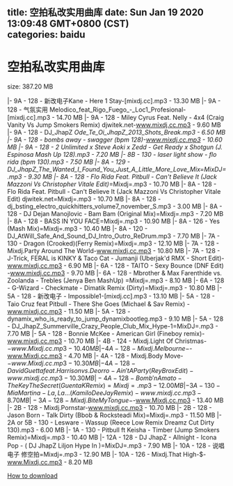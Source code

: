 
title: 空拍私改实用曲库
date: Sun Jan 19 2020 13:09:48 GMT+0800 (CST)    
categories: baidu
---

# 空拍私改实用曲库
size: 387.20 MB
 
 
|- 9A - 128 - 新改电子Kane - Here 1 Stay-[mixdj.cc].mp3 - 13.30 MB
|- 9A - 128 - 气氛实用 Melodico_feat_Rigo_Fuego_-_Loc1_Profesional-[mixdj.cc].mp3 - 14.70 MB
|- 9A - 128 - Miley Cyrus Feat. Nelly - 4x4 (Craig Vanity Vs Jump Smokers Remix)  djwitek.net-www.mixdj.cc.mp3 - 9.60 MB
|- 9A - 128 - DJ_JhapZ _Ode_Te_Oi_JhapZ_2013_Shots_Break.mp3 - 6.50 MB
|- 9A - 128 - bombs away - swagger (bpm 128)-www.mixdj.cc.mp3 - 10.60 MB
|- 9A - 128 - 2 Unlimited x Steve Aoki x Zedd - Get Ready x Shotgun (J. Espinosa Mash Up 128).mp3 - 7.20 MB
|- 8B - 130 - laser light show - flo rida (bpm 130).mp3 - 7.50 MB
|- 8A - 129 - DJ_JhapZ_The_Wanted_I_Found_You_Just_A_Little_More_Love_Mix=MixDJ=.mp3 - 9.30 MB
|- 8A - 128 - Flo Rida Feat. Pitbull - Can't Believe It (Jack Mazzoni Vs Christopher Vitale Edit)_=Mixdj=.mp3 - 10.70 MB
|- 8A - 128 - Flo Rida Feat. Pitbull - Can't Believe It (Jack Mazzoni Vs Christopher Vitale Edit)  djwitek.net=Mixdj=.mp3 - 10.70 MB
|- 8A - 128 - dj_bsting_electro_quickhitters_volume7_november_S.mp3 - 3.00 MB
|- 8A - 128 - DJ Dejan Manojlovic - Bam Bam (Original Mix)=Mixdj=.mp3 - 7.20 MB
|- 8A - 128 - BASS IN YOU FACE=Mixdj=.mp3 - 10.90 MB
|- 8A - 126 - Yes (Mash Mix)=Mixdj=.mp3 - 10.40 MB
|- 8A - 120 - DJ_AtWill_Safe_And_Sound_DJ_Intro_Outro_ReDrum.mp3 - 7.70 MB
|- 7A - 130 - Dragon (Crooked)(Ferry Remix)=Mixdj=.mp3 - 12.10 MB
|- 7A - 128 - Mixdj.Party Around The World-www.mixdj.cc.mp3 - 10.80 MB
|- 7A - 128 - J-Trick, FERAL is KINKY & Taco Cat - Jumanji (Uberjak'd RMX - Short Edit)-www.mixdj.cc.mp3 - 6.90 MB
|- 6A - 128 - TAITO - Sexy Bounce (DNF Edit) -www.mixdj.cc.mp3 - 9.70 MB
|- 6A - 128 - Mbrother & Max Farenthide vs. Zoolanda - Trebles (Jenya Ben MashUp) =Mixdj=.mp3 - 8.10 MB
|- 6A - 128 - G-Wizard - Checkmate - Dimatik Remix (Dirty)=Mixdj=.mp3 - 10.80 MB
|- 5A - 128 - 新改电子 - Impossible1-[mixdj.cc].mp3 - 13.10 MB
|- 5A - 128 - Taio Cruz feat Pitbull - There She Goes (Michael & Sav Remix) -www.mixdj.cc.mp3 - 11.50 MB
|- 5A - 128 - dynamix_who_is_ready_to_jump_dynamixbootleg.mp3 - 9.10 MB
|- 5A - 128 - DJ_JhapZ_Summerville_Crazy_People_Club_Mix_Hype-1=MixDJ=.mp3 - 7.70 MB
|- 5A - 128 - Bonnie McKee - American Girl (Fineboy remix)-www.mixdj.cc.mp3 - 10.70 MB
|- 4B - 124 - Mixdj.Light Of Christmas-$-www.Mixdj.cc.mp3 - 10.40 MB
|- 4A - 128 - Mixdj.Melbourne-$-www.Mixdj.cc.mp3 - 4.70 MB
|- 4A - 128 - Mixdj.Body Move-$-www.Mixdj.cc.mp3 - 10.30 MB
|- 4A - 128 - David Guetta feat. Harrison vs. Deorro - Ain't A Party (ReyBrox Edit)-www.mixdj.cc.mp3 - 10.30 MB
|- 4A - 128 - Bomb 'n Amato - The Key The Secret (Guenta K Remix)=Mixdj=.mp3 - 12.00 MB
|- 3A - 130 - Mia Martina - La, La... (KamiloDeeJay Remix) -www.mixdj.cc.mp3 - 8.70 MB
|- 3A - 128 - Mixdj.Bite My Tongue-$-www.Mixdj.cc.mp3 - 13.40 MB
|- 2B - 128 - Mixdj.Pornstar-www.mixdj.cc.mp3 - 10.70 MB
|- 2B - 128 - Jason Born - Talk Dirty (Bbob & Rocksteadi Mix)=Mixdj=.mp3 - 11.50 MB
|- 2A or 5B - 130 - Lesware - Wassup (Reece Low Remix Dreamz Cut Dirty 130).mp3 - 6.00 MB
|- 1A - 130 - Pitbull ft Keisha - Timber (Jump Smokers Remix)=Mixdj=.mp3 - 10.40 MB
|- 12A - 128 - DJ JhapZ - Allnight - Icona Pop - ( DJ JhapZ Liljon Hype In )=MixDJ=.mp3 - 7.90 MB
|- 10A - 128 - 说唱电子  修空拍=Mixdj=.mp3 - 12.90 MB
|- 10A - 126 - Mixdj.That High-$-www.Mixdj.cc.mp3 - 8.20 MB

[How to download](https://bpcam.bemobtrk.com/go/2ceec3aa-1ca2-46d6-b9ff-aaa5c184517c?jno=15)